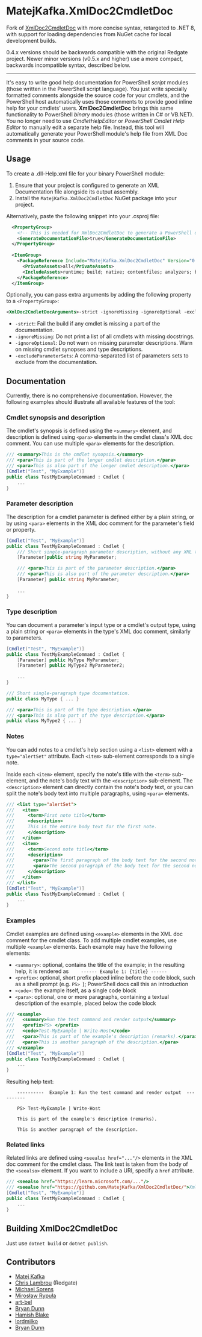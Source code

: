 # MatejKafka.XmlDoc2CmdletDoc

Fork of [XmlDoc2CmdletDoc](https://github.com/red-gate/XmlDoc2CmdletDoc) with more concise syntax, retargeted to .NET 8, with support for loading
dependencies from NuGet cache for local development builds.

0.4.x versions should be backwards compatible with the original Redgate project.
Newer minor versions (v0.5.x and higher) use a more compact, backwards incompatible syntax, described below.

---

It's easy to write good help documentation for PowerShell *script* modules (those written in the PowerShell script language). You just write specially formatted comments alongside the source code for your cmdlets, and the PowerShell host automatically uses those comments to provide good inline help for your cmdlets' users. **XmlDoc2CmdletDoc** brings this same functionality to PowerShell *binary* modules (those written in C# or VB.NET). You no longer need to use *CmdletHelpEditor* or *PowerShell Cmdlet Help Editor* to manually edit a separate help file. Instead, this tool will automatically generate your PowerShell module's help file from XML Doc comments in your source code.

## Usage

To create a .dll-Help.xml file for your binary PowerShell module:

1. Ensure that your project is configured to generate an XML Documentation file alongside its output assembly.
2. Install the `MatejKafka.XmlDoc2CmdletDoc` NuGet package into your project.

Alternatively, paste the following snippet into your .csproj file:

```xml
  <PropertyGroup>
    <!-- This is needed for XmlDoc2CmdletDoc to generate a PowerShell documentation file. -->
    <GenerateDocumentationFile>true</GenerateDocumentationFile>
  </PropertyGroup>
  
  <ItemGroup>
    <PackageReference Include="MatejKafka.XmlDoc2CmdletDoc" Version="0.6.0">
      <PrivateAssets>all</PrivateAssets>
      <IncludeAssets>runtime; build; native; contentfiles; analyzers; buildtransitive</IncludeAssets>
    </PackageReference>
  </ItemGroup>
```

Optionally, you can pass extra arguments by adding the following property to a `<PropertyGroup>`:

```xml
<XmlDoc2CmdletDocArguments>-strict -ignoreMissing -ignoreOptional -excludeParameterSets parameterSetToExclude1,parameterSetToExclude2</XmlDoc2CmdletDocArguments>
```

- `-strict`: Fail the build if any cmdlet is missing a part of the documentation.
- `-ignoreMissing`: Do not print a list of all cmdlets with missing docstrings.
- `-ignoreOptional`: Do not warn on missing parameter descriptions. Warn on missing cmdlet synopses and type descriptions.
- `-excludeParameterSets`: A comma-separated list of parameters sets to exclude from the documentation.

## Documentation

Currently, there is no comprehensive documentation. However, the following examples should illustrate all available
features of the tool:

### Cmdlet synopsis and description

The cmdlet's synopsis is defined using the `<summary>` element, and description is defined using `<para>` elements in
the cmdlet class's XML doc comment. You can use multiple `<para>` elements for the description.

```c#
/// <summary>This is the cmdlet synopsis.</summary>
/// <para>This is part of the longer cmdlet description.</para>
/// <para>This is also part of the longer cmdlet description.</para>
[Cmdlet("Test", "MyExample")]
public class TestMyExampleCommand : Cmdlet {
    ...
}
```

### Parameter description

The description for a cmdlet parameter is defined either by a plain string, or by using `<para>` elements in the XML doc comment for the parameter's field or property.

```c#
[Cmdlet("Test", "MyExample")]
public class TestMyExampleCommand : Cmdlet {
    /// Short single-paragraph parameter description, without any XML tags.
    [Parameter]public string MyParameter;

    /// <para>This is part of the parameter description.</para>
    /// <para>This is also part of the parameter description.</para>
    [Parameter] public string MyParameter;
    
    ...
}

```

### Type description

You can document a parameter's input type or a cmdlet's output type, using a plain string or `<para>` elements in the type's XML doc comment, similarly to parameters.

```c#
[Cmdlet("Test", "MyExample")]
public class TestMyExampleCommand : Cmdlet {
    [Parameter] public MyType MyParameter;
    [Parameter] public MyType2 MyParameter2;
    
    ...
}

/// Short single-paragraph type documentation.
public class MyType { ... }

/// <para>This is part of the type description.</para>
/// <para>This is also part of the type description.</para>
public class MyType2 { ... }
```

### Notes

You can add notes to a cmdlet's help section using a `<list>` element with a `type="alertSet"` attribute. Each `<item>` sub-element corresponds to a single note. 

Inside each `<item>` element, specify the note's title with the `<term>` sub-element, and the note's body text with the `<description>` sub-element. The `<description>` element can directly contain the note's body text, or you can split the note's body text into multiple paragraphs, using `<para>` elements.

```c#
/// <list type="alertSet">
///   <item>
///     <term>First note title</term>
///     <description>
///     This is the entire body text for the first note.
///     </description>
///   </item>
///   <item>
///     <term>Second note title</term>
///     <description>
///       <para>The first paragraph of the body text for the second note.</para>
///       <para>The second paragraph of the body text for the second note.</para>
///     </description>
///   </item>
/// </list>
[Cmdlet("Test", "MyExample")]
public class TestMyExampleCommand : Cmdlet {
    ...
}
```

### Examples

Cmdlet examples are defined using `<example>` elements in the XML doc comment for the cmdlet class. To add multiple
cmdlet examples, use multiple `<example>` elements. Each example may have the following elements:
- `<summary>`: optional, contains the title of the example; in the resulting help, it is rendered as `    ------ Example 1: {title} ------`
- `<prefix>`: optional, short prefix placed inline before the code block, such as a shell prompt (e.g. `PS> `); PowerShell docs call this an introduction
- `<code>`: the example itself, as a single code block
- `<para>`: optional, one or more paragraphs, containing a textual description of the example, placed below the code block

```c#
/// <example>
///   <summary>Run the test command and render output</summary>
///   <prefix>PS> </prefix>
///   <code>Test-MyExample | Write-Host</code>
///   <para>This is part of the example's description (remarks).</para>
///   <para>This is another paragraph of the description.</para>
/// </example>
[Cmdlet("Test", "MyExample")]
public class TestMyExampleCommand : Cmdlet {
    ...
}
```

Resulting help text:
```
    ----------  Example 1: Run the test command and render output  ----------

    PS> Test-MyExample | Write-Host

    This is part of the example's description (remarks).

    This is another paragraph of the description.
```

### Related links

Related links are defined using `<seealso href="..."/>` elements in the XML doc comment for the cmdlet class. The link text is taken from the body of the `<seealso>` element. If you want to include a URI, specify a `href` attribute.

```c#
/// <seealso href="https://learn.microsoft.com/..."/>
/// <seealso href="https://github.com/MatejKafka/XmlDoc2CmdletDoc/">XmlDoc2CmdletDoc repository</seealso>
[Cmdlet("Test", "MyExample")]
public class TestMyExampleCommand : Cmdlet {
    ...
}
```

## Building XmlDoc2CmdletDoc

Just use `dotnet build` or `dotnet publish`.

## Contributors

- [Matej Kafka](https://github.com/MatejKafka)
- [Chris Lambrou](https://github.com/chrislambrou) (Redgate)
- [Michael Sorens](https://github.com/msorens)
- [Mirosław Rypuła](https://github.com/rymir75)
- [art-bel](https://github.com/art-bel)
- [Bryan Dunn](https://github.com/VonOgre)
- [Hamish Blake](https://github.com/hsimah)
- [lordmilko](https://github.com/lordmilko)
- [Bryan Dunn](https://github.com/VonOgre)